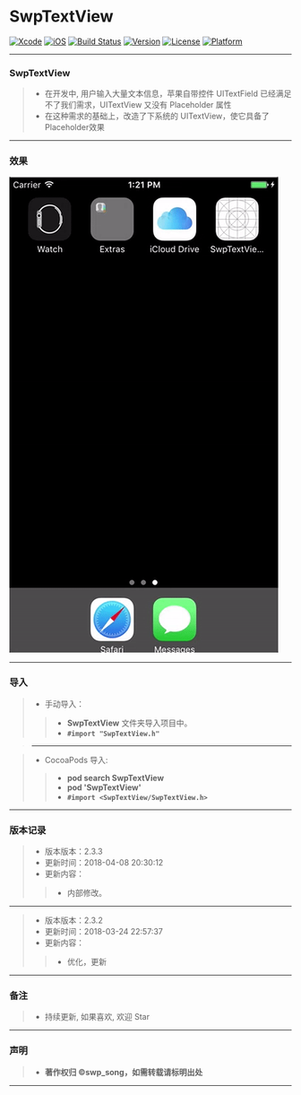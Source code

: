 # SwpTextView

[![Xcode](https://img.shields.io/badge/Xcode-9.3-25B1F6.svg)](https://developer.apple.com/xcode)
[![iOS](https://img.shields.io/badge/iOS-8.0+-1C75AF.svg)](https://developer.apple.com/xcode)
[![Build Status](https://travis-ci.org/swp-song/SwpTextView.svg?branch=master)](https://travis-ci.org/swp-song/SwpTextView)
[![Version](https://img.shields.io/cocoapods/v/SwpTextView.svg?style=flat)](http://cocoapods.org/pods/SwpTextView)
[![License](https://img.shields.io/cocoapods/l/SwpTextView.svg?style=flat)](http://cocoapods.org/pods/SwpTextView)
[![Platform](https://img.shields.io/cocoapods/p/SwpTextView.svg?style=flat)](http://cocoapods.org/pods/SwpTextView)

-------


### SwpTextView

> * 在开发中, 用户输入大量文本信息，苹果自带控件 UITextField 已经满足不了我们需求，UITextView 又没有 Placeholder 属性
> * 在这种需求的基础上，改造了下系统的 UITextView，使它具备了 Placeholder效果

-------

### 效果

![(效果)](https://raw.githubusercontent.com/swp-song/SwpTextView/master/Screenshot/SwpTextView.gif)

-------

### 导入

> * 手动导入：
>
>> * **SwpTextView** 文件夹导入项目中。
>> * **`#import "SwpTextView.h"`**

> -------

> * CocoaPods 导入:
>
>> * **pod search SwpTextView**
>> * **pod 'SwpTextView'**
>> * **`#import <SwpTextView/SwpTextView.h>`**

-------


### 版本记录

> * 版本版本：2.3.3
> * 更新时间：2018-04-08 20:30:12
> * 更新内容：
>
> >  *  内部修改。

-------

> * 版本版本：2.3.2
> * 更新时间：2018-03-24 22:57:37
> * 更新内容：
>
>> *  优化，更新

-------

### 备注

> * 持续更新, 如果喜欢, 欢迎 Star

-------

### 声明

 > * **著作权归 ©swp_song，如需转载请标明出处**

-------


